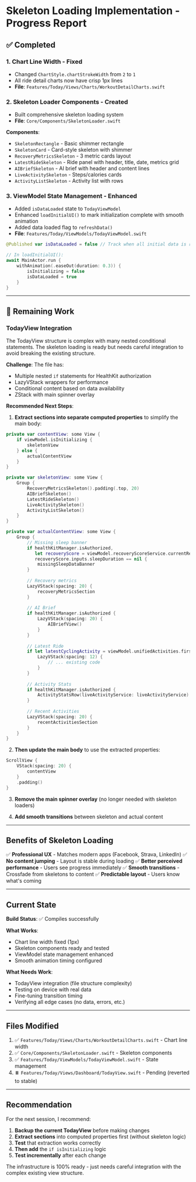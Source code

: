 # Skeleton Loading Implementation - Progress Report

## ✅ Completed

### 1. **Chart Line Width - Fixed**
- Changed `ChartStyle.chartStrokeWidth` from `2` to `1`
- All ride detail charts now have crisp 1px lines
- **File**: `Features/Today/Views/Charts/WorkoutDetailCharts.swift`

### 2. **Skeleton Loader Components - Created**
- Built comprehensive skeleton loading system
- **File**: `Core/Components/SkeletonLoader.swift`

**Components**:
- `SkeletonRectangle` - Basic shimmer rectangle
- `SkeletonCard` - Card-style skeleton with shimmer
- `RecoveryMetricsSkeleton` - 3 metric cards layout
- `LatestRideSkeleton` - Ride panel with header, title, date, metrics grid
- `AIBriefSkeleton` - AI brief with header and content lines
- `LiveActivitySkeleton` - Steps/calories cards
- `ActivityListSkeleton` - Activity list with rows

### 3. **ViewModel State Management - Enhanced**
- Added `isDataLoaded` state to `TodayViewModel`
- Enhanced `loadInitialUI()` to mark initialization complete with smooth animation
- Added data loaded flag to `refreshData()`
- **File**: `Features/Today/ViewModels/TodayViewModel.swift`

```swift
@Published var isDataLoaded = false // Track when all initial data is ready

// In loadInitialUI():
await MainActor.run {
    withAnimation(.easeOut(duration: 0.3)) {
        isInitializing = false
        isDataLoaded = true
    }
}
```

---

## 🚧 Remaining Work

### TodayView Integration

The TodayView structure is complex with many nested conditional statements. The skeleton loading is ready but needs careful integration to avoid breaking the existing structure.

**Challenge**: The file has:
- Multiple nested `if` statements for HealthKit authorization
- LazyVStack wrappers for performance
- Conditional content based on data availability
- ZStack with main spinner overlay

**Recommended Next Steps**:

1. **Extract sections into separate computed properties** to simplify the main body:
```swift
private var contentView: some View {
    if viewModel.isInitializing {
        skeletonView
    } else {
        actualContentView
    }
}

private var skeletonView: some View {
    Group {
        RecoveryMetricsSkeleton().padding(.top, 20)
        AIBriefSkeleton()
        LatestRideSkeleton()
        LiveActivitySkeleton()
        ActivityListSkeleton()
    }
}

private var actualContentView: some View {
    Group {
        // Missing sleep banner
        if healthKitManager.isAuthorized, 
           let recoveryScore = viewModel.recoveryScoreService.currentRecoveryScore,
           recoveryScore.inputs.sleepDuration == nil {
            missingSleepDataBanner
        }
        
        // Recovery metrics
        LazyVStack(spacing: 20) {
            recoveryMetricsSection
        }
        
        // AI Brief
        if healthKitManager.isAuthorized {
            LazyVStack(spacing: 20) {
                AIBriefView()
            }
        }
        
        // Latest Ride
        if let latestCyclingActivity = viewModel.unifiedActivities.first(where: { $0.type == .cycling }) {
            LazyVStack(spacing: 12) {
                // ... existing code
            }
        }
        
        // Activity Stats
        if healthKitManager.isAuthorized {
            ActivityStatsRow(liveActivityService: liveActivityService)
        }
        
        // Recent Activities
        LazyVStack(spacing: 20) {
            recentActivitiesSection
        }
    }
}
```

2. **Then update the main body** to use the extracted properties:
```swift
ScrollView {
    VStack(spacing: 20) {
        contentView
    }
    .padding()
}
```

3. **Remove the main spinner overlay** (no longer needed with skeleton loaders)

4. **Add smooth transitions** between skeleton and actual content

---

## Benefits of Skeleton Loading

✅ **Professional UX** - Matches modern apps (Facebook, Strava, LinkedIn)
✅ **No content jumping** - Layout is stable during loading
✅ **Better perceived performance** - Users see progress immediately
✅ **Smooth transitions** - Crossfade from skeletons to content
✅ **Predictable layout** - Users know what's coming

---

## Current State

**Build Status**: ✅ Compiles successfully

**What Works**:
- Chart line width fixed (1px)
- Skeleton components ready and tested
- ViewModel state management enhanced
- Smooth animation timing configured

**What Needs Work**:
- TodayView integration (file structure complexity)
- Testing on device with real data
- Fine-tuning transition timing
- Verifying all edge cases (no data, errors, etc.)

---

## Files Modified

1. ✅ `Features/Today/Views/Charts/WorkoutDetailCharts.swift` - Chart line width
2. ✅ `Core/Components/SkeletonLoader.swift` - Skeleton components
3. ✅ `Features/Today/ViewModels/TodayViewModel.swift` - State management
4. ⏸️ `Features/Today/Views/Dashboard/TodayView.swift` - Pending (reverted to stable)

---

## Recommendation

For the next session, I recommend:

1. **Backup the current TodayView** before making changes
2. **Extract sections** into computed properties first (without skeleton logic)
3. **Test** that extraction works correctly
4. **Then add** the `if isInitializing` logic
5. **Test incrementally** after each change

The infrastructure is 100% ready - just needs careful integration with the complex existing view structure.
